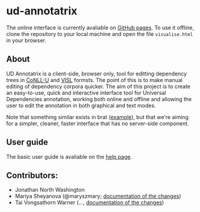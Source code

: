 # ud-annotatrix

The online interface is currently avaliable on [GitHub pages](https://maryszmary.github.io/ud-annotatrix/standalone/annotator.html). To use it offline, clone the repository to your local machine and open the file `visualise.html` in your browser.

## About

UD Annotatrix is a client-side, browser only, tool for editting dependency trees in [CoNLL-U](DOCS) and [VISL](DOCS) formsts.  The point of this is to make manual editing of dependency corpora quicker. The aim of this project is to create an easy-to-use, quick and interactive interface tool for Universal Dependencies annotation, working both online and offline and allowing the user to edit the annotation in both graphical and text modes.

Note that something similar exists in brat ([example](http://kazcorpus.kz/brat1/#/_qq01/_qq_005_109)), but that we're aiming for a simpler, cleaner, faster interface that has no server-side component.

## User guide

The basic user guide is avaliable on the [help page](https://maryszmary.github.io/ud-annotatrix/standalone/help.html).

## Contributors:
* Jonathan North Washington
* Mariya Sheyanova (@maryszmary; [documentation of the changes](http://wiki.apertium.org/wiki/UD_annotatrix/UD_annotatrix_at_GSoC_2017))
* Tai Vongsathorn Warner (..., [documentation of the changes](https://wikis.swarthmore.edu/ling073/User:Twarner2/Final_project))

